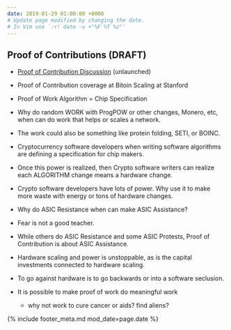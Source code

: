 ```yaml
---
date: 2019-01-29 01:00:00 +0000
# Update page modified by changing the date.                                   
# In Vim use `:r! date -u +"%F %T %z"`                                         
---
```


## Proof of Contributions (DRAFT)

- [Proof of Contribution Discussion](http://proofofcontribution.org) (unlaunched)
- Proof of Contribution coverage at Bitoin Scaling at Stanford

- Proof of Work Algorithm = Chip Specification
- Why do random WORK with ProgPOW or other changes, Monero, etc, when can do work that helps or scales a network.
- The work could also be something like protein folding, SETI, or BOINC.
- Cryptocurrency software developers when writing software algorithms are defining a specification for chip makers.
- Once this power is realized, then Crypto software writers can realize each ALGORITHM change means a hardware change.
- Crypto software developers have lots of power. Why use it to make more waste with energy or tons of hardware changes.
- Why do ASIC Resistance when can make ASIC Assistance?
- Fear is not a good teacher.
- While others do ASIC Resistance and some ASIC Protests, Proof of Contribution is about ASIC Assistance.
- Hardware scaling and power is unstoppable, as is the capital investments connected to hardware scaling.
- To go against hardware is to go backwards or into a software seclusion.
- It is possible to make proof of work do meaningful work
  - why not work to cure cancer or aids? find aliens? 



{% include footer_meta.md mod_date=page.date %}
